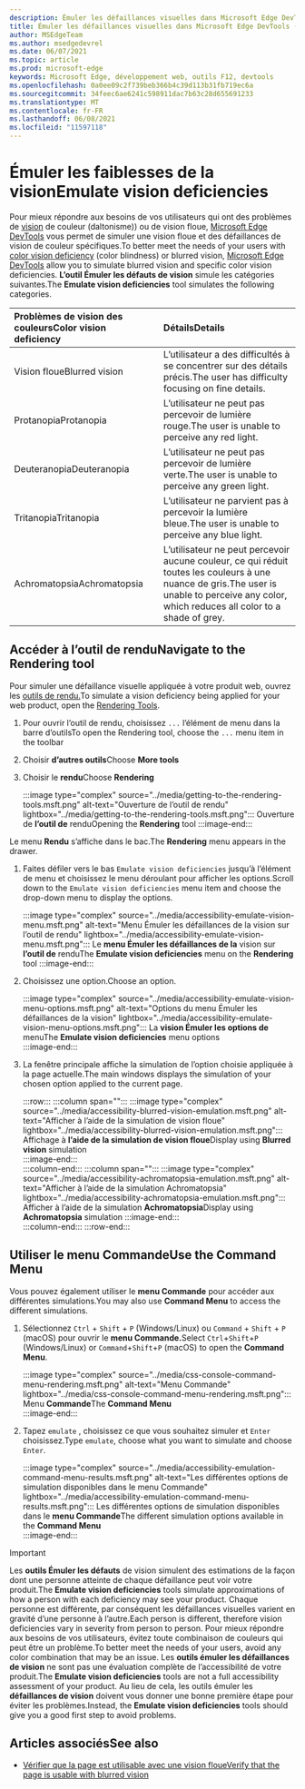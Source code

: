 ```yaml
---
description: Émuler les défaillances visuelles dans Microsoft Edge DevTools.
title: Émuler les défaillances visuelles dans Microsoft Edge DevTools (daltonisme)
author: MSEdgeTeam
ms.author: msedgedevrel
ms.date: 06/07/2021
ms.topic: article
ms.prod: microsoft-edge
keywords: Microsoft Edge, développement web, outils F12, devtools
ms.openlocfilehash: 0a0ee09c2f739beb366b4c39d113b31fb719ec6a
ms.sourcegitcommit: 34feec6ae6241c598911dac7b63c28d655691233
ms.translationtype: MT
ms.contentlocale: fr-FR
ms.lasthandoff: 06/08/2021
ms.locfileid: "11597118"
---
```

# <a name="emulate-vision-deficiencies"></a><span data-ttu-id="7849e-104">Émuler les faiblesses de la vision</span><span class="sxs-lookup"><span data-stu-id="7849e-104">Emulate vision deficiencies</span></span>  

<span data-ttu-id="7849e-105">Pour mieux répondre aux besoins de vos utilisateurs qui ont des problèmes de [vision][ColorblindawarenessMain] de couleur \(daltonisme)) ou de vision floue, [Microsoft Edge DevTools][DevtoolsIndex] vous permet de simuler une vision floue et des défaillances de vision de couleur spécifiques.</span><span class="sxs-lookup"><span data-stu-id="7849e-105">To better meet the needs of your users with [color vision deficiency][ColorblindawarenessMain] \(color blindness\) or blurred vision, [Microsoft Edge DevTools][DevtoolsIndex] allow you to simulate blurred vision and specific color vision deficiencies.</span></span>  <span data-ttu-id="7849e-106">**L’outil Émuler les défauts de vision** simule les catégories suivantes.</span><span class="sxs-lookup"><span data-stu-id="7849e-106">The **Emulate vision deficiencies** tool simulates the following categories.</span></span>  

| <span data-ttu-id="7849e-107">Problèmes de vision des couleurs</span><span class="sxs-lookup"><span data-stu-id="7849e-107">Color vision deficiency</span></span> | <span data-ttu-id="7849e-108">Détails</span><span class="sxs-lookup"><span data-stu-id="7849e-108">Details</span></span> |  
|:--- |:--- |  
| <span data-ttu-id="7849e-109">Vision floue</span><span class="sxs-lookup"><span data-stu-id="7849e-109">Blurred vision</span></span> | <span data-ttu-id="7849e-110">L’utilisateur a des difficultés à se concentrer sur des détails précis.</span><span class="sxs-lookup"><span data-stu-id="7849e-110">The user has difficulty focusing on fine details.</span></span> |  
| <span data-ttu-id="7849e-111">Protanopia</span><span class="sxs-lookup"><span data-stu-id="7849e-111">Protanopia</span></span> | <span data-ttu-id="7849e-112">L’utilisateur ne peut pas percevoir de lumière rouge.</span><span class="sxs-lookup"><span data-stu-id="7849e-112">The user is unable to perceive any red light.</span></span> |  
| <span data-ttu-id="7849e-113">Deuteranopia</span><span class="sxs-lookup"><span data-stu-id="7849e-113">Deuteranopia</span></span> | <span data-ttu-id="7849e-114">L’utilisateur ne peut pas percevoir de lumière verte.</span><span class="sxs-lookup"><span data-stu-id="7849e-114">The user is unable to perceive any green light.</span></span> |  
| <span data-ttu-id="7849e-115">Tritanopia</span><span class="sxs-lookup"><span data-stu-id="7849e-115">Tritanopia</span></span> | <span data-ttu-id="7849e-116">L’utilisateur ne parvient pas à percevoir la lumière bleue.</span><span class="sxs-lookup"><span data-stu-id="7849e-116">The user is unable to perceive any blue light.</span></span> |  
| <span data-ttu-id="7849e-117">Achromatopsia</span><span class="sxs-lookup"><span data-stu-id="7849e-117">Achromatopsia</span></span> | <span data-ttu-id="7849e-118">L’utilisateur ne peut percevoir aucune couleur, ce qui réduit toutes les couleurs à une nuance de gris.</span><span class="sxs-lookup"><span data-stu-id="7849e-118">The user is unable to perceive any color, which reduces all color to a shade of grey.</span></span> |  


## <a name="navigate-to-the-rendering-tool"></a><span data-ttu-id="7849e-119">Accéder à l’outil de rendu</span><span class="sxs-lookup"><span data-stu-id="7849e-119">Navigate to the Rendering tool</span></span>

<span data-ttu-id="7849e-120">Pour simuler une défaillance visuelle appliquée à votre produit web, ouvrez les [outils de rendu.][DevtoolsRenderingToolsIndex]</span><span class="sxs-lookup"><span data-stu-id="7849e-120">To simulate a vision deficiency being applied for your web product, open the [Rendering Tools][DevtoolsRenderingToolsIndex].</span></span>  

1.  <span data-ttu-id="7849e-121">Pour ouvrir l’outil de rendu, choisissez `...` l’élément de menu dans la barre d’outils</span><span class="sxs-lookup"><span data-stu-id="7849e-121">To open the Rendering tool, choose the `...` menu item in the toolbar</span></span>  
1.  <span data-ttu-id="7849e-122">Choisir **d’autres outils**</span><span class="sxs-lookup"><span data-stu-id="7849e-122">Choose **More tools**</span></span>  
1.  <span data-ttu-id="7849e-123">Choisir le **rendu**</span><span class="sxs-lookup"><span data-stu-id="7849e-123">Choose **Rendering**</span></span>  
    
    :::image type="complex" source="../media/getting-to-the-rendering-tools.msft.png" alt-text="Ouverture de l’outil de rendu" lightbox="../media/getting-to-the-rendering-tools.msft.png":::
       <span data-ttu-id="7849e-125">Ouverture de **l’outil de** rendu</span><span class="sxs-lookup"><span data-stu-id="7849e-125">Opening the **Rendering** tool</span></span>
    :::image-end:::  
    
<span data-ttu-id="7849e-126">Le menu **Rendu** s’affiche dans le bac.</span><span class="sxs-lookup"><span data-stu-id="7849e-126">The **Rendering** menu appears in the drawer.</span></span>  

1.  <span data-ttu-id="7849e-127">Faites défiler vers le bas `Emulate vision deficiencies` jusqu’à l’élément de menu et choisissez le menu déroulant pour afficher les options.</span><span class="sxs-lookup"><span data-stu-id="7849e-127">Scroll down to the `Emulate vision deficiencies` menu item and choose the drop-down menu to display the options.</span></span>  
    
    :::image type="complex" source="../media/accessibility-emulate-vision-menu.msft.png" alt-text="Menu Émuler les défaillances de la vision sur l’outil de rendu" lightbox="../media/accessibility-emulate-vision-menu.msft.png":::
       <span data-ttu-id="7849e-129">Le **menu Émuler les défaillances de la** vision sur **l’outil de** rendu</span><span class="sxs-lookup"><span data-stu-id="7849e-129">The **Emulate vision deficiencies** menu on the **Rendering** tool</span></span>
    :::image-end:::  
    
1.  <span data-ttu-id="7849e-130">Choisissez une option.</span><span class="sxs-lookup"><span data-stu-id="7849e-130">Choose an option.</span></span>  
    
    :::image type="complex" source="../media/accessibility-emulate-vision-menu-options.msft.png" alt-text="Options du menu Émuler les défaillances de la vision" lightbox="../media/accessibility-emulate-vision-menu-options.msft.png":::
       <span data-ttu-id="7849e-132">La **vision Émuler les options de** menu</span><span class="sxs-lookup"><span data-stu-id="7849e-132">The **Emulate vision deficiencies** menu options</span></span>  
    :::image-end:::  
    
1.  <span data-ttu-id="7849e-133">La fenêtre principale affiche la simulation de l’option choisie appliquée à la page actuelle.</span><span class="sxs-lookup"><span data-stu-id="7849e-133">The main windows displays the simulation of your chosen option applied to the current page.</span></span>  
    
    :::row:::
       :::column span="":::
          :::image type="complex" source="../media/accessibility-blurred-vision-emulation.msft.png" alt-text="Afficher à l’aide de la simulation de vision floue" lightbox="../media/accessibility-blurred-vision-emulation.msft.png":::
             <span data-ttu-id="7849e-135">Affichage à **l’aide de la simulation de vision floue**</span><span class="sxs-lookup"><span data-stu-id="7849e-135">Display using **Blurred vision** simulation</span></span>  
          :::image-end:::  
       :::column-end:::
       :::column span="":::
          :::image type="complex" source="../media/accessibility-achromatopsia-emulation.msft.png" alt-text="Afficher à l’aide de la simulation Achromatopsia" lightbox="../media/accessibility-achromatopsia-emulation.msft.png":::
             <span data-ttu-id="7849e-137">Afficher à l’aide de la simulation **Achromatopsia**</span><span class="sxs-lookup"><span data-stu-id="7849e-137">Display using **Achromatopsia** simulation</span></span> :::image-end:::  
       :::column-end:::
    :::row-end:::
    

## <a name="use-the-command-menu"></a><span data-ttu-id="7849e-138">Utiliser le menu Commande</span><span class="sxs-lookup"><span data-stu-id="7849e-138">Use the Command Menu</span></span>  

<span data-ttu-id="7849e-139">Vous pouvez également utiliser le **menu Commande** pour accéder aux différentes simulations.</span><span class="sxs-lookup"><span data-stu-id="7849e-139">You may also use **Command Menu** to access the different simulations.</span></span>  

1.  <span data-ttu-id="7849e-140">Sélectionnez `Ctrl` + `Shift` + `P` \(Windows/Linux\) ou `Command` + `Shift` + `P` \(macOS\) pour ouvrir le **menu Commande.**</span><span class="sxs-lookup"><span data-stu-id="7849e-140">Select `Ctrl`+`Shift`+`P` \(Windows/Linux\) or `Command`+`Shift`+`P` \(macOS\) to open the **Command Menu**.</span></span>  
    
    :::image type="complex" source="../media/css-console-command-menu-rendering.msft.png" alt-text="Menu Commande" lightbox="../media/css-console-command-menu-rendering.msft.png":::
       <span data-ttu-id="7849e-142">Menu **Commande**</span><span class="sxs-lookup"><span data-stu-id="7849e-142">The **Command Menu**</span></span>  
    :::image-end:::  
    
1.  <span data-ttu-id="7849e-143">Tapez `emulate` , choisissez ce que vous souhaitez simuler et `Enter` choisissez.</span><span class="sxs-lookup"><span data-stu-id="7849e-143">Type `emulate`, choose what you want to simulate and choose `Enter`.</span></span>  
    
    :::image type="complex" source="../media/accessibility-emulation-command-menu-results.msft.png" alt-text="Les différentes options de simulation disponibles dans le menu Commande" lightbox="../media/accessibility-emulation-command-menu-results.msft.png":::
       <span data-ttu-id="7849e-145">Les différentes options de simulation disponibles dans le **menu Commande**</span><span class="sxs-lookup"><span data-stu-id="7849e-145">The different simulation options available in the **Command Menu**</span></span>  
    :::image-end:::  
    
> [!IMPORTANT]
> <span data-ttu-id="7849e-146">Les **outils Émuler les défauts** de vision simulent des estimations de la façon dont une personne atteinte de chaque défaillance peut voir votre produit.</span><span class="sxs-lookup"><span data-stu-id="7849e-146">The **Emulate vision deficiencies** tools simulate approximations of how a person with each deficiency may see your product.</span></span>  <span data-ttu-id="7849e-147">Chaque personne est différente, par conséquent les défaillances visuelles varient en gravité d’une personne à l’autre.</span><span class="sxs-lookup"><span data-stu-id="7849e-147">Each person is different, therefore vision deficiencies vary in severity from person to person.</span></span>  <span data-ttu-id="7849e-148">Pour mieux répondre aux besoins de vos utilisateurs, évitez toute combinaison de couleurs qui peut être un problème.</span><span class="sxs-lookup"><span data-stu-id="7849e-148">To better meet the needs of your users, avoid any color combination that may be an issue.</span></span>  <span data-ttu-id="7849e-149">Les **outils émuler les défaillances de vision** ne sont pas une évaluation complète de l’accessibilité de votre produit.</span><span class="sxs-lookup"><span data-stu-id="7849e-149">The **Emulate vision deficiencies** tools are not a full accessibility assessment of your product.</span></span>  <span data-ttu-id="7849e-150">Au lieu de cela, les outils émuler les **défaillances de vision** doivent vous donner une bonne première étape pour éviter les problèmes.</span><span class="sxs-lookup"><span data-stu-id="7849e-150">Instead, the **Emulate vision deficiencies** tools should  give you a good first step to avoid problems.</span></span>  


## <a name="see-also"></a><span data-ttu-id="7849e-151">Articles associés</span><span class="sxs-lookup"><span data-stu-id="7849e-151">See also</span></span>

* [<span data-ttu-id="7849e-152">Vérifier que la page est utilisable avec une vision floue</span><span class="sxs-lookup"><span data-stu-id="7849e-152">Verify that the page is usable with blurred vision</span></span>](test-blurred-vision.md)


<!-- links -->  
[DevToolsIndex]: ../index.md "Outils de développement Microsoft Edge (Chromium) | Documents Microsoft"  
[DevtoolsRenderingToolsIndex]: ../rendering-tools/index.md "Analyser les performances d’exécution | Documents Microsoft"  

[ColorblindawarenessMain]: https://www.colourblindawareness.org "L’organisation De sensibilisation aux personnes non voyantes"  

[AmfcbMain]: https://www.amfcb.org "American Foundation for the Color Blind (AFCB)"  
